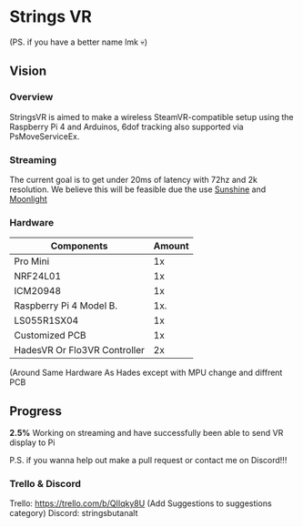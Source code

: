 # Strings VR
(PS. if you have a better name lmk 💀)


## Vision

### Overview
StringsVR is aimed to make a wireless SteamVR-compatible setup using the Raspberry Pi 4 and Arduinos, 6dof tracking also supported via PsMoveServiceEx. 

### Streaming
The current goal is to get under 20ms of latency with 72hz and 2k resolution. We believe this will be feasible due the use [Sunshine](https://github.com/LizardByte/Sunshine) and [Moonlight](https://github.com/moonlight-stream/moonlight-qt)

### Hardware

| Components  | Amount |
| ------------- | ------------- |
| Pro Mini  | 1x  |
| NRF24L01  | 1x  |
| ICM20948  | 1x  |
| Raspberry Pi 4 Model B. | 1x. |
| LS055R1SX04  | 1x  |
| Customized PCB  | 1x  |
| HadesVR Or Flo3VR Controller | 2x  | 

(Around Same Hardware As Hades except with MPU change and diffrent PCB

## Progress
**2.5%** Working on streaming and have successfully been able to send VR display to Pi

P.S. if you wanna help out make a pull request or contact me on Discord!!!

### Trello & Discord
Trello: https://trello.com/b/QIIqky8U (Add Suggestions to suggestions category)
Discord: stringsbutanalt 

